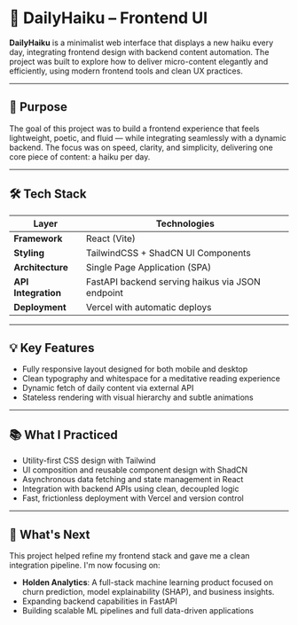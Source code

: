 # 🌸 DailyHaiku – Frontend UI

**DailyHaiku** is a minimalist web interface that displays a new haiku every day, integrating frontend design with backend content automation. The project was built to explore how to deliver micro-content elegantly and efficiently, using modern frontend tools and clean UX practices.

---

## 🎯 Purpose

The goal of this project was to build a frontend experience that feels lightweight, poetic, and fluid — while integrating seamlessly with a dynamic backend. The focus was on speed, clarity, and simplicity, delivering one core piece of content: a haiku per day.

---

## 🛠️ Tech Stack

| Layer               | Technologies                                     |
| ------------------- | ------------------------------------------------ |
| **Framework**       | React (Vite)                                     |
| **Styling**         | TailwindCSS + ShadCN UI Components               |
| **Architecture**    | Single Page Application (SPA)                    |
| **API Integration** | FastAPI backend serving haikus via JSON endpoint |
| **Deployment**      | Vercel with automatic deploys                    |

---

## 💡 Key Features

- Fully responsive layout designed for both mobile and desktop
- Clean typography and whitespace for a meditative reading experience
- Dynamic fetch of daily content via external API
- Stateless rendering with visual hierarchy and subtle animations

---

## 📚 What I Practiced

- Utility-first CSS design with Tailwind
- UI composition and reusable component design with ShadCN
- Asynchronous data fetching and state management in React
- Integration with backend APIs using clean, decoupled logic
- Fast, frictionless deployment with Vercel and version control

---

## 🔭 What's Next

This project helped refine my frontend stack and gave me a clean integration pipeline. I'm now focusing on:

- **Holden Analytics**: A full-stack machine learning product focused on churn prediction, model explainability (SHAP), and business insights.
- Expanding backend capabilities in FastAPI
- Building scalable ML pipelines and full data-driven applications
